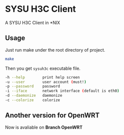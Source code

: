 # SYSU H3C Client

A SYSU H3C Client in \*NIX

## Usage

Just run make under the root directory of project.

```bash
make
```

Then you get `sysuh3c` executable file.

```bash
-h --help        print help screen
-u --user        user account (must!)
-p --password    password
-i --iface       network interface (default is eth0)
-d --daemonize   daemonize
-c --colorize    colorize
```

## Another version for OpenWRT
Now is avaliable on **Branch OpenWRT**
